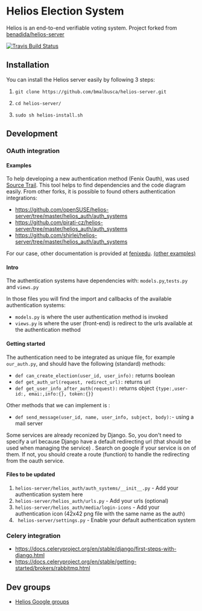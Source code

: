 # Helios Election System

Helios is an end-to-end verifiable voting system. Project forked from [benadida/helios-server](https://github.com/benadida/helios-server)

[![Travis Build Status](https://travis-ci.org/benadida/helios-server.svg?branch=master)](https://travis-ci.org/benadida/helios-server)


## Installation 

You can install the Helios server easily by following 3 steps:

1.  ```git clone https://github.com/bmalbusca/helios-server.git```
  
2.  ```cd helios-server/```
   
3.   ```sudo sh helios-install.sh```

## Development

### OAuth integration

#### Examples

 To help developing a new authentication method (Fenix Oauth), was used [Source Trail](https://www.sourcetrail.com/).  This tool helps to find dependencies and the code diagram easily. From other forks, it is possible to found others  authentication integrations:

- https://github.com/openSUSE/helios-server/tree/master/helios_auth/auth_systems
- https://github.com/pirati-cz/helios-server/tree/master/helios_auth/auth_systems
- https://github.com/shirlei/helios-server/tree/master/helios_auth/auth_systems

For our case, other documentation is provided at [fenixedu](https://fenixedu.org/dev/tutorials/use-fenixedu-api-in-your-application/). [(other examples)](https://github.com/sergiofbsilva/sandbox/blob/master/API.md)



#### Intro

The authentication systems have dependencies with:	`models.py`,`tests.py` and `views.py`

In those files you will find the import and callbacks  of the available authentication systems:

- `models.py` is where the user authentication method is invoked
- `views.py` is where the user (front-end) is redirect to the urls available at the authentication method  

#### Getting started

The authentication need to be integrated as unique file, for example `our_auth.py`, and should have the following (standard) methods:

- `def can_create_election(user_id, user_info):` returns boolean
- `def get_auth_url(request, redirect_url):`  returns url
- `def get_user_info_after_auth(request):` returns object `{type:,user-id:, emai:,info:{}, token:{}}`

Other methods that we can implement is :

- `def send_message(user_id, name, user_info, subject, body):`- using a mail server 

 Some services are already reconized by Django. So, you don't need to specify a url because Django have a default redirecting url (that should be used when managing the service) . Search on google if your service is on of them. If not, you should create a route (function) to handle the redirecting from the oauth service.



#### Files to be updated

1. `helios-server/helios_auth/auth_systems/__init__.py` - Add your authentication system here
2. `helios-server/helios_auth/urls.py` - Add your urls (optional)
3. `helios-server/helios_auth/media/login-icons` - Add your authentication icon (42x42 png file with the same name as the auth) 
4. ` helios-server/settings.py` - Enable your default authentication system


### Celery integration

- https://docs.celeryproject.org/en/stable/django/first-steps-with-django.html
- https://docs.celeryproject.org/en/stable/getting-started/brokers/rabbitmq.html



##  Dev groups

- [Helios Google groups](https://groups.google.com/g/helios-voting/)

